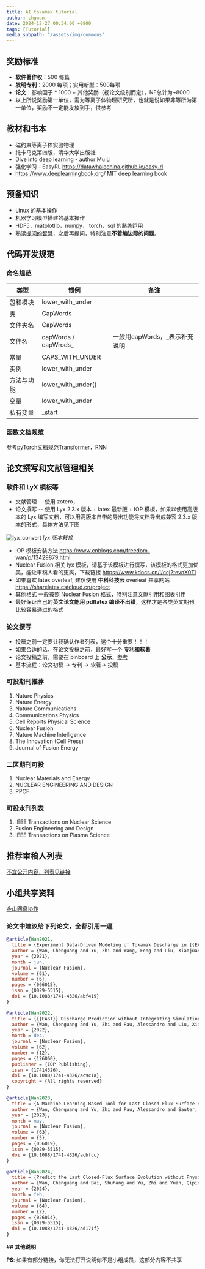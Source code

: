 ```yaml
---
title: AI tokamak tutorial
author: chgwan
date: 2024-12-27 00:34:00 +0800
tags: [Tutorial]
media_subpath: "/assets/img/commons"
---
```

## 奖励标准

- **软件著作权**：500 每篇
- **发明专利**：2000 每项；实用新型：500每项
- **论文**：影响因子 * 1000 + 其他奖励（视论文级别而定），NF总计为~8000
- 以上所说奖励第一单位，需为等离子体物理研究所，也就是说如果非等所为第一单位，奖励不一定能发放到手，供参考

## 教材和书本

- 磁约束等离子体实验物理
- 托卡马克第四版，清华大学出版社
- Dive into deep learning - author Mu Li
- 强化学习 - EasyRL https://datawhalechina.github.io/easy-rl
- https://www.deeplearningbook.org/  MIT  deep learning book

## 预备知识

- Linux 的基本操作
- 机器学习模型搭建的基本操作
- HDF5，matplotlib，numpy， torch，sql 的熟练运用
- 熟读[提问的智慧](https://github.com/ryanhanwu/How-To-Ask-Questions-The-Smart-Way/blob/main/README-zh_CN.md)，之后再提问，特别注意**不着编边际的问题**。

## 代码开发规范

### 命名规范
| 类型       | 惯例                        | 备注                          |
| ---------- | --------------------------- | ----------------------------- |
| 包和模块   | lower_with_under            |                               |
| 类         | CapWords                    |                               |
| 文件夹名   | CapWords                    |                               |
| 文件名     | capWords / capWrods_<intro> | 一般用capWords，_表示补充说明 |
| 常量       | CAPS_WITH_UNDER             |                               |
| 实例       | lower_with_under            |                               |
| 方法与功能 | lower_with_under()          |                               |
| 变量       | lower_with_under            |                               |
| 私有变量   | _start                      |                               |

### 函数文档规范
参考pyTorch文档规范[Transformer](https://github.com/pytorch/pytorch/blob/v2.6.0/torch/nn/modules/transformer.py#L57)，[RNN](https://github.com/pytorch/pytorch/blob/v2.6.0/torch/nn/modules/rnn.py#L470)

## 论文撰写和文献管理相关

### 软件和 LyX 模板等

- 文献管理 -- 使用 zotero，
- 论文撰写 -- 使用 Lyx 2.3.x 版本 + latex 最新版 + IOP 模板，如果以使用高版本的 Lyx 编写文档，可以用高版本自带的导出功能将文档导出成兼容 2.3.x 版本的形式，具体方法见下图

![lyx_convert](lyx_convert.png)
_lyx 版本转换_

- IOP 模板安装方法 https://www.cnblogs.com/freedom-wan/p/13429879.html
- Nuclear Fusion 相关 lyx 模板，请基于该模板进行撰写，该模板的格式更加优美，能让审稿人看的更爽，下载链接  https://www.kdocs.cn/l/ccj2tevnX0Tl
- 如果喜欢 latex overleaf, 建议使用 **中科科技云** overleaf 共享网站 https://sharelatex.cstcloud.cn/project
- 其他格式 一般按照 Nuclear Fusion 格式，特别注意文献引用和图表引用
- 最好保证自己的**英文论文能用 pdflatex 编译不出错**，这样才是各类英文期刊比较容易通过的格式

### 论文撰写

- 投稿之前一定要让我确认作者列表，这个十分重要！！！
- 如果合适的话，在论文投稿之前，最好写一个 **专利和软著**
- 论文投稿之前，需要在 pinboard 上 **公示**，[参考](../paper-sub-procedure)
- 基本流程：论文初稿 &rarr; 专利 &rarr; 软著&rarr; 投稿

### 可投期刊推荐

1. Nature Physics
2. Nature Energy
3. Nature Communications
4. Communications Physics
5. Cell Reports Physical Science
6. Nuclear Fusion
7. Nature Machine Intelligence
8. The Innovation (Cell Press)
9. Journal of Fusion Energy

### 二区期刊可投

1. Nuclear Materials and Energy
2. NUCLEAR ENGINEERING AND DESIGN
3. PPCF

### 可投水刊列表

1. IEEE Transactions on Nuclear Science
2. Fusion Engineering and Design
3. IEEE Transactions on Plasma Science

## 推荐审稿人列表

[不宜公开内容，列表见链接](https://kdocs.cn/l/cewDvJxZMyPX)

## 小组共享资料

[金山网盘协作](https://kdocs.cn/join/gxxq4mo)

### 论文中建议给下列论文，全都引用一遍

```bib
@article{Wan2021,
  title = {Experiment Data-Driven Modeling of Tokamak Discharge in {{EAST}}},
  author = {Wan, Chenguang and Yu, Zhi and Wang, Feng and Liu, Xiaojuan and Li, Jiangang},
  year = {2021},
  month = jun,
  journal = {Nuclear Fusion},
  volume = {61},
  number = {6},
  pages = {066015},
  issn = {0029-5515},
  doi = {10.1088/1741-4326/abf419}
}

@article{Wan2022,
  title = {{{EAST}} Discharge Prediction without Integrating Simulation Results},
  author = {Wan, Chenguang and Yu, Zhi and Pau, Alessandro and Liu, Xiaojuan and Li, Jiangang},
  year = {2022},
  month = dec,
  journal = {Nuclear Fusion},
  volume = {62},
  number = {12},
  pages = {126060},
  publisher = {IOP Publishing},
  issn = {17414326},
  doi = {10.1088/1741-4326/ac9c1a},
  copyright = {All rights reserved}
}

@article{Wan2023,
  title = {A Machine-Learning-Based Tool for Last Closed-Flux Surface Reconstruction on Tokamaks},
  author = {Wan, Chenguang and Yu, Zhi and Pau, Alessandro and Sauter, Olivier and Liu, Xiaojuan and Yuan, Qiping and Li, Jiangang},
  year = {2023},
  month = may,
  journal = {Nuclear Fusion},
  volume = {63},
  number = {5},
  pages = {056019},
  issn = {0029-5515},
  doi = {10.1088/1741-4326/acbfcc}
}

@article{Wan2024,
  title = {Predict the Last Closed-Flux Surface Evolution without Physical Simulation},
  author = {Wan, Chenguang and Bai, Shuhang and Yu, Zhi and Yuan, Qiping and Huang, Yao and Liu, Xiaojuan and Hu, Yemin and Li, Jiangang},
  year = {2024},
  month = feb,
  journal = {Nuclear Fusion},
  volume = {64},
  number = {2},
  pages = {026014},
  issn = {0029-5515},
  doi = {10.1088/1741-4326/ad171f}
}

```

**## 其他说明**

**PS**: 如果有部分链接，你无法打开说明你不是小组成员，这部分内容不共享
